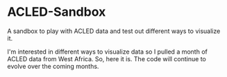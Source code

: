 # ACLED-Sandbox
A sandbox to play with ACLED data and test out different ways to visualize it.

I'm interested in different ways to visualize data so I pulled a month of ACLED data from West Africa. So, here it is. The code will continue to evolve over the coming months.
